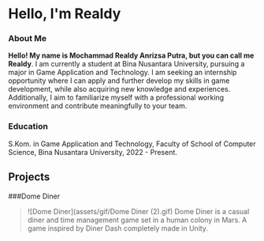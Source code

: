 # Hello, I'm Realdy

### About Me
**Hello! My name is Mochammad Realdy Anrizsa Putra, but you can call me Realdy**. I am currently a student at Bina Nusantara University, pursuing a major in Game Application and Technology. I am seeking an internship opportunity where I can apply and further develop my skills in game development, while also acquiring new knowledge and experiences. Additionally, I aim to familiarize myself with a professional working environment and contribute meaningfully to your team.

### Education
S.Kom. in Game Application and Technology, Faculty of School of Computer Science, Bina Nusantara University, 2022 - Present.

## Projects
###Dome Diner
> ![Dome Diner](assets/gif/Dome Diner (2).gif)
> Dome Diner is a casual diner and time management game set in a human colony in Mars. A game inspired by Diner Dash completely made in Unity.


